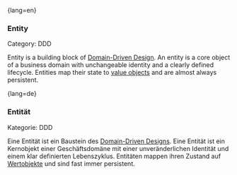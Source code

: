 {lang=en}
### Entity
Category: DDD

Entity is a building block of [Domain-Driven Design](#term-DDD). An entity is a core object of a business domain with unchangeable identity and a clearly defined lifecycle. Entities map their state to [value objects](#term-value-object) and are almost always persistent.


{lang=de}
### Entität

Kategorie: DDD

Eine Entität ist ein Baustein des [Domain-Driven
Designs](#term-DDD). Eine Entität ist ein Kernobjekt einer
Geschäftsdomäne mit einer unveränderlichen Identität und einem klar
definierten Lebenszyklus. Entitäten mappen ihren Zustand
auf [Wertobjekte](#term-value-object) und sind fast
immer persistent.


